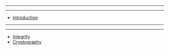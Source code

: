 
------------------------------------------------------
------------------------------------------------------

- [Introduction](Introduction/Introduction.md)

------------------------------------------------------
------------------------------------------------------

- [Integrity](Integrity/Integrity.md)
- [Cryptography](Cryptography/Cryptography.md)